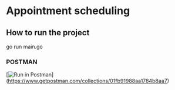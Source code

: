 # Appointment scheduling

## How to run the project
go run main.go

### POSTMAN
[![Run in Postman](https://run.pstmn.io/button.svg)]
(https://www.getpostman.com/collections/01fb91988aa1784b8aa7)